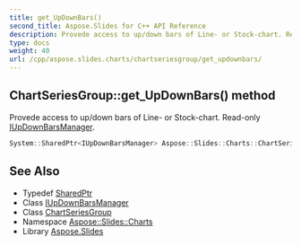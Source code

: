 ```yaml
---
title: get_UpDownBars()
second_title: Aspose.Slides for C++ API Reference
description: Provede access to up/down bars of Line- or Stock-chart. Read-only IUpDownBarsManager.
type: docs
weight: 40
url: /cpp/aspose.slides.charts/chartseriesgroup/get_updownbars/
---
```

## ChartSeriesGroup::get_UpDownBars() method


Provede access to up/down bars of Line- or Stock-chart. Read-only [IUpDownBarsManager](../../iupdownbarsmanager/).

```cpp
System::SharedPtr<IUpDownBarsManager> Aspose::Slides::Charts::ChartSeriesGroup::get_UpDownBars() override
```

## See Also

* Typedef [SharedPtr](../../system/sharedptr/)
* Class [IUpDownBarsManager](../iupdownbarsmanager/)
* Class [ChartSeriesGroup](./)
* Namespace [Aspose::Slides::Charts](../)
* Library [Aspose.Slides](../../)